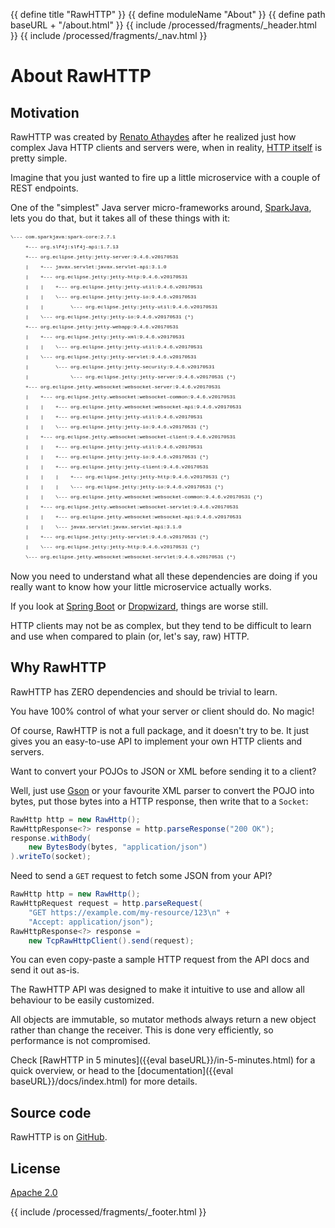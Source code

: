 {{ define title "RawHTTP" }}
{{ define moduleName "About" }}
{{ define path baseURL + "/about.html" }}
{{ include /processed/fragments/_header.html }}
{{ include /processed/fragments/_nav.html }}

# About RawHTTP

## Motivation

RawHTTP was created by [Renato Athaydes](https://software.athaydes.com) after he realized just how complex Java
HTTP clients and servers were, when in reality, [HTTP itself](https://tools.ietf.org/html/rfc7230) is pretty simple.

Imagine that you just wanted to fire up a little microservice with a couple of REST endpoints.

One of the "simplest" Java server micro-frameworks around, [SparkJava](http://sparkjava.com), lets you
do that, but it takes all of these things with it:

<pre style="font-size: 8px; line-height: 1rem; font-family: Courier">
\--- com.sparkjava:spark-core:2.7.1
     +--- org.slf4j:slf4j-api:1.7.13
     +--- org.eclipse.jetty:jetty-server:9.4.6.v20170531
     |    +--- javax.servlet:javax.servlet-api:3.1.0
     |    +--- org.eclipse.jetty:jetty-http:9.4.6.v20170531
     |    |    +--- org.eclipse.jetty:jetty-util:9.4.6.v20170531
     |    |    \--- org.eclipse.jetty:jetty-io:9.4.6.v20170531
     |    |         \--- org.eclipse.jetty:jetty-util:9.4.6.v20170531
     |    \--- org.eclipse.jetty:jetty-io:9.4.6.v20170531 (*)
     +--- org.eclipse.jetty:jetty-webapp:9.4.6.v20170531
     |    +--- org.eclipse.jetty:jetty-xml:9.4.6.v20170531
     |    |    \--- org.eclipse.jetty:jetty-util:9.4.6.v20170531
     |    \--- org.eclipse.jetty:jetty-servlet:9.4.6.v20170531
     |         \--- org.eclipse.jetty:jetty-security:9.4.6.v20170531
     |              \--- org.eclipse.jetty:jetty-server:9.4.6.v20170531 (*)
     +--- org.eclipse.jetty.websocket:websocket-server:9.4.6.v20170531
     |    +--- org.eclipse.jetty.websocket:websocket-common:9.4.6.v20170531
     |    |    +--- org.eclipse.jetty.websocket:websocket-api:9.4.6.v20170531
     |    |    +--- org.eclipse.jetty:jetty-util:9.4.6.v20170531
     |    |    \--- org.eclipse.jetty:jetty-io:9.4.6.v20170531 (*)
     |    +--- org.eclipse.jetty.websocket:websocket-client:9.4.6.v20170531
     |    |    +--- org.eclipse.jetty:jetty-util:9.4.6.v20170531
     |    |    +--- org.eclipse.jetty:jetty-io:9.4.6.v20170531 (*)
     |    |    +--- org.eclipse.jetty:jetty-client:9.4.6.v20170531
     |    |    |    +--- org.eclipse.jetty:jetty-http:9.4.6.v20170531 (*)
     |    |    |    \--- org.eclipse.jetty:jetty-io:9.4.6.v20170531 (*)
     |    |    \--- org.eclipse.jetty.websocket:websocket-common:9.4.6.v20170531 (*)
     |    +--- org.eclipse.jetty.websocket:websocket-servlet:9.4.6.v20170531
     |    |    +--- org.eclipse.jetty.websocket:websocket-api:9.4.6.v20170531
     |    |    \--- javax.servlet:javax.servlet-api:3.1.0
     |    +--- org.eclipse.jetty:jetty-servlet:9.4.6.v20170531 (*)
     |    \--- org.eclipse.jetty:jetty-http:9.4.6.v20170531 (*)
     \--- org.eclipse.jetty.websocket:websocket-servlet:9.4.6.v20170531 (*)
</pre>

Now you need to understand what all these dependencies are doing if you really want to know how your
little microservice actually works.

If you look at [Spring Boot](https://projects.spring.io/spring-boot/) or
[Dropwizard](https://www.dropwizard.io/1.3.1/docs/), things are worse still.

HTTP clients may not be as complex, but they tend to be difficult to learn and use when compared to plain
(or, let's say, raw) HTTP.

## Why RawHTTP

RawHTTP has ZERO dependencies and should be trivial to learn.

You have 100% control of what your server or client should do. No magic!

Of course, RawHTTP is not a full package, and it doesn't try to be. It just gives you an easy-to-use
API to implement your own HTTP clients and servers.

Want to convert your POJOs to JSON or XML before sending it to a client?

Well, just use [Gson](https://github.com/google/gson) or
your favourite XML parser to convert the POJO into bytes, put those bytes into a HTTP response,
then write that to a `Socket`:

```java
RawHttp http = new RawHttp();
RawHttpResponse<?> response = http.parseResponse("200 OK");
response.withBody(
    new BytesBody(bytes, "application/json")
).writeTo(socket);
```

Need to send a `GET` request to fetch some JSON from your API?

```java
RawHttp http = new RawHttp();
RawHttpRequest request = http.parseRequest(
    "GET https://example.com/my-resource/123\n" +
    "Accept: application/json");
RawHttpResponse<?> response =
    new TcpRawHttpClient().send(request);
```

You can even copy-paste a sample HTTP request from the API docs and send it out as-is.

The RawHTTP API was designed to make it intuitive to use and allow all behaviour to be easily
customized.

All objects are immutable, so mutator methods always return a new object rather than change the receiver.
This is done very efficiently, so performance is not compromised.

Check [RawHTTP in 5 minutes]({{eval baseURL}}/in-5-minutes.html) for a quick overview, or head to the 
[documentation]({{eval baseURL}}/docs/index.html) for more details.

## Source code

RawHTTP is on [GitHub](https://github.com/renatoathaydes/rawhttp).

## License

[Apache 2.0](https://github.com/renatoathaydes/rawhttp/blob/master/LICENSE.txt)

{{ include /processed/fragments/_footer.html }}
